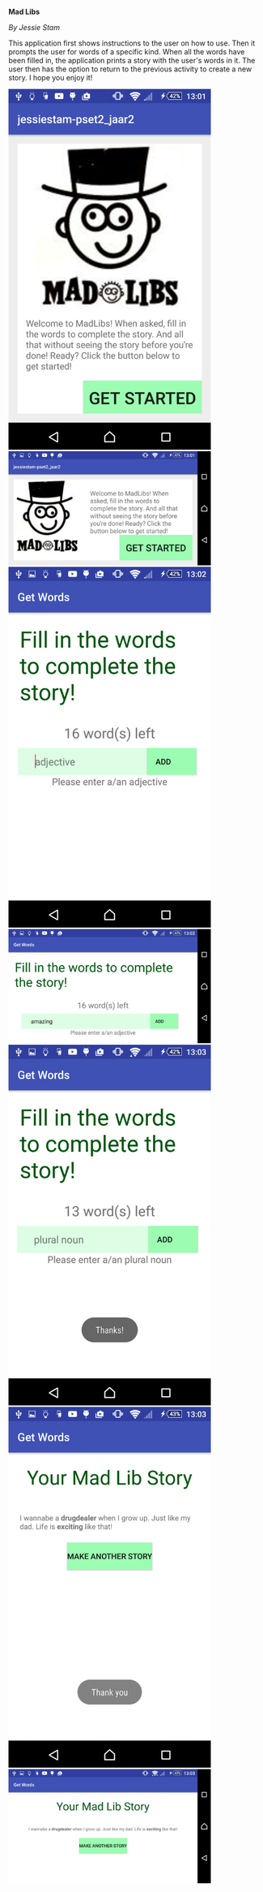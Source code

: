 **Mad Libs**

*By Jessie Stam*

This application first shows instructions to the user on how to use. Then it prompts the user for words of a specific kind. When all the
words have been filled in, the application prints a story with the user's words in it. The user then has the option to return to the 
previous activity to create a new story. I hope you enjoy it!

<img src="https://raw.githubusercontent.com/JessieStam/jessiestam-pset2_jaar2/master/doc/Screenshot_2016-09-19-13-01-45.png" width="400">
<img src="https://raw.githubusercontent.com/JessieStam/jessiestam-pset2_jaar2/master/doc/Screenshot_2016-09-19-13-01-54.png" width="400">
<img src="https://raw.githubusercontent.com/JessieStam/jessiestam-pset2_jaar2/master/doc/Screenshot_2016-09-19-13-02-02.png" width="400">
<img src="https://raw.githubusercontent.com/JessieStam/jessiestam-pset2_jaar2/master/doc/Screenshot_2016-09-19-13-02-46.png" width="400">
<img src="https://raw.githubusercontent.com/JessieStam/jessiestam-pset2_jaar2/master/doc/Screenshot_2016-09-19-13-03-08.png" width="400">
<img src="https://raw.githubusercontent.com/JessieStam/jessiestam-pset2_jaar2/master/doc/Screenshot_2016-09-19-13-03-44.png" width="400">
<img src="https://raw.githubusercontent.com/JessieStam/jessiestam-pset2_jaar2/master/doc/Screenshot_2016-09-19-13-03-50.png" width="400">
